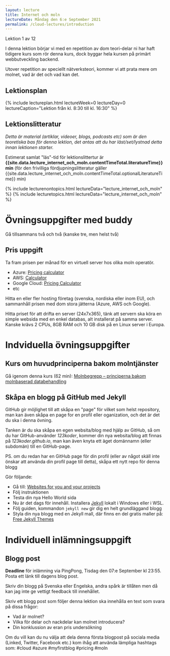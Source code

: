 ```yaml
---
layout: lecture
title: Internet och moln
lectureDate: Måndag den 6:e September 2021
permalink: /cloud-lectures/introduction
---
```


Lektion 1 av 12

I denna lektion börjar vi med en repetition av dom teori-delar ni har haft tidigere kurs som rör denna kurs, dock byggar hela kursen på primärt webbutveckling backend.

Utover repetition av speciellt nätverksteori, kommer vi att prata mere om molnet, vad är det och vad kan det.

## Lektionsplan

{% include lectureplan.html lectureWeek=0 lectureDay=0 lectureCaption="Lektion från kl. 8:30 till kl. 16:30" %}

## Lektionslitteratur
*Detta är material (artiklar, videoer, blogs, podcasts etc) som är den teoretiska bas för denna lektion, det antas att du har läst/set/lystnad detta innan lektionen starter.*

Estimerat samlat "läs"-tid för lektionslittertur är **{{site.data.lecture_internet_och_moln.contentTimeTotal.literatureTime}} min** (för den frivilliga fördjupningslitteratur gäller {{site.data.lecture_internet_och_moln.contentTimeTotal.optionalLiteratureTime}} min)

{% include lecturenontopics.html lectureData="lecture_internet_och_moln" %}
{% include lecturetopics.html lectureData="lecture_internet_och_moln" %}

# Övningsuppgifter med buddy

Gå tillsammans två och två (kanske tre, men helst två)

## Pris uppgift

Ta fram prisen per månad för en virtuell server hos olika moln operatör.

* Azure: [Pricing calculator](https://azure.microsoft.com/en-us/pricing/calculator)
* AWS: [Calculator](https://calculator.aws/)
* Google Cloud: [Pricing Calculator](https://cloud.google.com/products/calculator/)
* etc

Hitta en eller fler hosting företag (svenska, nordiska eller inom EU), och sammanhåll prisen med dom stora jätterna (Azure, AWS och Google).

Hitta priset för att drifta en server (24x7x365), tänk att servern ska köra en simple websida med en enkel databas, alt installerat på samma server. Kanske krävs 2 CPUs, 8GB RAM och 10 GB disk på en Linux server i Europa.

# Indviduella övningsuppgifter

## Kurs om huvudprinciperna bakom molntjänster

Gå igenom denna kurs (62 min): [Molnbegrepp – principerna bakom molnbaserad databehandling](https://docs.microsoft.com/sv-se/learn/modules/principles-cloud-computing/)


## Skåpa en blogg på GitHub med Jekyll

GitHub gir möjlighet till att skåpa en "page" för vilket som helst repository, man kan även skåpa en page for en profil eller oganization, och det är det du ska i denna övning.

Tanken är du ska skåpa en egen websita/blog med hjälp av GitHub, så om du har GitHub-använder *123koder*, kommer din nya websita/blog att finnas på *123koder.github.io*, man kan även knyta ett äget domännamn (eller subdomän) till en GitHub-page.

PS. om du redan har en GitHub page för din profil (eller av något skäll inte önskar att använda din profil page till detta), skåpa ett nytt repo för denna blogg

Gör följande:
* Gå till: [Websites for you and your projects](https://pages.github.com/)
* Följ instruktionen
* Testa din nya Hello World sida
* Nu är det dags för innehåll. Installera [Jekyll](https://jekyllrb.com/docs/) lokalt i Windows eller i WSL.
* Följ guiden, kommandon `jekyll new` gir dig en helt grundläggand blogg
* Styla din nya blogg med en Jekyll mall, där finns en del gratis maller på: [Free Jekyll Themes](https://jekyllthemes.io/free)

# Individuell inlämningsuppgift

## Blogg post

**Deadline** för inlämning via PingPong, Tisdag den 07:e September kl 23:55. Posta ett länk till dagens blog post.

Skriv din blogg på Svenska eller Engelska, andra spårk är tillåten men då kan jag inte ge vettigt feedback till innehållet.

Skriv ett blogg post som följer denna lektion ska innehålla en text som svara på dissa frågor:
* Vad är molnet?
* Vilka för delar och nackdelar kan molnet introducera?
* Din konklussion av eran pris undersökning

Om du vill kan du nu välja att dela denna första blogpost på sociala media (Linked, Twitter, Facebook etc.) kom ihåg att använda lämpliga hashtags som: #cloud #azure #myfirstblog #pricing #moln